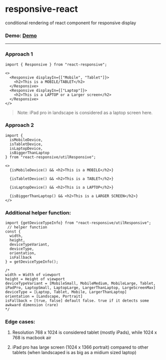 # responsive-react
conditional rendering of react component for responsive display

### Demo: [Demo](https://codesandbox.io/s/goofy-mcnulty-ue7zq)

<hr/>

### Approach 1
		
    import { Responsive } from "react-responsive";

    <>
      <Responsive displayIn={["Mobile", "Tablet"]}>
        <h2>This is a MOBILE/TABLET</h2>
      </Responsive>
      <Responsive displayIn={["Laptop"]}>
        <h2>This is a LAPTOP or a Larger screen</h2>
      </Responsive>
    </>

> Note: iPad pro in landscape is considered as a laptop screen here.

### Approach 2
   
    import {
      isMobileDevice, 
      isTabletDevice,
      isLaptopDevice,
      isBiggerThanLaptop
    } from "react-responsive/utilResponsive";

    <>
      {isMobileDevice() && <h2>This is a MOBILE</h2>}

      {isTabletDevice() && <h2>This is a TABLET</h2>}

      {isLaptopDevice() && <h2>This is a LAPTOP</h2>}

      {isBiggerThanLaptop() && <h2>This is a LARGER SCREEN</h2>}
    </>

### Additional helper function:

    import {getDeviceTypeInfo} from "react-responsive/utilResponsive";
     // helper function
    const {
      width,
      height,
      deviceTypeVariant, 
      deviceType,
      orientation,
      isFallback
    } = getDeviceTypeInfo();

    /*
    width = Width of viewport
    height = Height of viewport
    deviceTypeVariant = [MobileSmall, MobileMedium, MobileLarge, Tablet, iPadPro, LaptopSmall, LaptopLarge, LargerThanLaptop, LargeScreenMax]
    deviceType = [Laptop, Tablet, Mobile, LargerThanLaptop]
    orientation = [Landscape, Portrait]
    isFallback = [true, false] default false. true if it detects some awkward dimension (rare)
    */



### Edge cases: 

1. Resolution 768 x 1024 is considered tablet (mostly iPads), while 1024 x 768 is macbook air

2. iPad pro has large screen (1024 x 1366 portrait) compared to other tablets (when landscaped is as big as a midium sized laptop)

